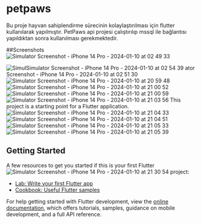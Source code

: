 # petpaws

Bu proje hayvan sahiplendirme sürecinin kolaylaştırılması için flutter kullanılarak yapılmıştır. PetPaws api projesi çalıştırılıp mssql ile bağlantısı yapıldıktan sonra kullanılması gerekmektedir.

##Screenshots
![Simulator Screenshot - iPhone 14 Pro - 2024-01-10 at 02 49 33](https://github.com/AtaberkYazici/petpaws-mobil/assets/76704190/80f398af-141b-4829-b2a3-b0384e68e8e3)

![Simul![Simulator Screenshot - iPhone 14 Pro - 2024-01-10 at 02 54 39](https://github.com/AtaberkYazici/petpaws-mobil/assets/76704190/e1771c1b-5c8f-4a28-a0cb-91d69873d6dd)
ator Screenshot - iPhone 14 Pro - 2024-01-10 at 02 51 30](https://github.com/AtaberkYazici/petpaws-mobil/assets/76704190/12115fda-cf8c-4596-a1ba-506be6d0ce70)
![Simulator Screenshot - iPhone 14 Pro - 2024-01-10 at 20 59 48](https://github.com/AtaberkYazici/petpaws-mobil/assets/76704190/c248c62c-b15b-49f1-9f97-ee5230733f68)
![Simulator Screenshot - iPhone 14 Pro - 2024-01-10 at 21 00 52](https://github.com/AtaberkYazici/petpaws-mobil/assets/76704190/5f888587-760b-4c47-87c0-8eb0dade4782)
![Simulator Screenshot - iPhone 14 Pro - 2024-01-10 at 21 00 59](https://github.com/AtaberkYazici/petpaws-mobil/assets/76704190/1cac9961-cf92-410a-99dd-d69a27f7000d)
![Simulator Screenshot - iPhone 14 Pro - 2024-01-10 at 21 03 56](https://github.com/AtaberkYazici/petpaws-mobil/assets/76704190/18a39e3d-4b0f-4583-8695-5589c9f6e6ef)
This project is a starting point for a Flutter application.![Simulator Screenshot - iPhone 14 Pro - 2024-01-10 at 21 04 33](https://github.com/AtaberkYazici/petpaws-mobil/assets/76704190/1942177c-a8f2-4177-a6d9-0b7c3b894d96)
![Simulator Screenshot - iPhone 14 Pro - 2024-01-10 at 21 04 51](https://github.com/AtaberkYazici/petpaws-mobil/assets/76704190/431cb2d2-9cae-4ebc-abf7-a4f5eb432a25)
![Simulator Screenshot - iPhone 14 Pro - 2024-01-10 at 21 05 33](https://github.com/AtaberkYazici/petpaws-mobil/assets/76704190/158dcb6e-837a-44a9-b872-1fa5940593ce)
![Simulator Screenshot - iPhone 14 Pro - 2024-01-10 at 21 05 39](https://github.com/AtaberkYazici/petpaws-mobil/assets/76704190/aa572d2d-4ff4-4aee-86bb-2a020bdec983)

## Getting Started
A few resources to get you started if this is your first Flutter ![Simulator Screenshot - iPhone 14 Pro - 2024-01-10 at 21 30 54](https://github.com/AtaberkYazici/petpaws-mobil/assets/76704190/a08fb083-37d3-4158-926e-7889e9df14f2)
project:

- [Lab: Write your first Flutter app](https://docs.flutter.dev/get-started/codelab)
- [Cookbook: Useful Flutter samples](https://docs.flutter.dev/cookbook)

For help getting started with Flutter development, view the
[online documentation](https://docs.flutter.dev/), which offers tutorials,
samples, guidance on mobile development, and a full API reference.
